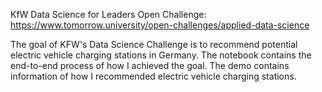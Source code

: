 KfW Data Science for Leaders Open Challenge: https://www.tomorrow.university/open-challenges/applied-data-science

The goal of KFW's Data Science Challenge is to recommend potential electric vehicle charging stations in Germany. The notebook contains the end-to-end process of how I achieved the goal. The demo contains information of how I recommended electric vehicle charging stations.

